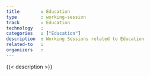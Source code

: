 ```yaml
---
title        : Education
type         : working-session
track        : Education
technology   :
categories   : ["Education"]
description  : Working Sessions related to Education
related-to   :
organizers   :
---
```


{{< description >}}
